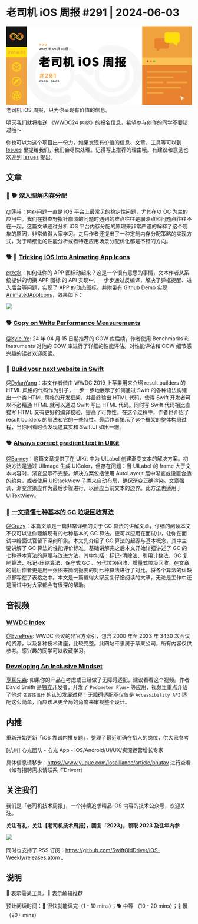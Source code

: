 # 老司机 iOS 周报 #291 | 2024-06-03

![ios-weekly](https://github.com/SwiftOldDriver/iOS-Weekly/blob/master/assets/weekly-header/291.jpg?raw=true)
老司机 iOS 周报，只为你呈现有价值的信息。

明天我们就将推送 《WWDC24 内参》的报名信息，希望参与创作的同学不要错过哦～

你也可以为这个项目出一份力，如果发现有价值的信息、文章、工具等可以到 [Issues](https://github.com/SwiftOldDriver/iOS-Weekly/issues) 里提给我们，我们会尽快处理。记得写上推荐的理由哦。有建议和意见也欢迎到 [Issues](https://github.com/SwiftOldDriver/iOS-Weekly/issues) 提出。

## 文章

### 🌟 🐕 [深入理解内存分配](http://djs66256.github.io/2018/04/04/2018-04-04-%E6%B7%B1%E5%85%A5%E7%90%86%E8%A7%A3%E5%86%85%E5%AD%98%E5%88%86%E9%85%8D/)

[@莲叔](https://github.com/aaaron7)：内存问题一直是 iOS 平台上最常见的稳定性问题，尤其在以 OC 为主的应用中。我们在排查野指针崩溃的问题时遇到的难点往往是崩溃点和问题点往往不在一起。这篇文章通过分析 iOS 平台内存分配的原理来非常严谨的解释了这个现象的原因，非常值得大家学习。之后作者还提出了一种定制内存分配策略的实现方式，对于精细化的性能分析或者特定应用场景分配优化都是不错的方向。

### 🐕 🌟 [Tricking iOS Into Animating App Icons](https://bryce.co/animated-app-icons/#the-problems)

[@水水](https://www.xuyanlan.com/categories/iOS/)：如何让你的 APP 图标动起来？这是一个很有意思的事情，文本作者从系统提供的切换 APP 图标 的 API 实现中，一步步通过反编译，解决了弹框提醒、进入后台等问题，实现了 APP 的动态图标。并附带有 Github Demo 实现 [AnimatedAppIcons](https://github.com/bryce-co/AnimatedAppIcons)，效果如下：

![](https://github.com/SwiftOldDriver/iOS-Weekly/assets/20059859/d89aceaf-cfd9-4a3b-ace6-c766682d664c)

### 🐕 [Copy on Write Performance Measurements](https://github.com/Swift-CowBox/Swift-CowBox-Sample)

[@Kyle-Ye](https://github.com/Kyle-Ye): 24 年 04 月 15 日期推荐的 COW 库后续，作者使用 Benchmarks 和 Instruments 对他的 COW 库进行了详细的性能评估。对性能评估和 COW 细节感兴趣的读者欢迎阅读。

### 🐢 [Build your next website in Swift](https://www.hackingwithswift.com/articles/266/build-your-next-website-in-swift)

[@DylanYang](https://github.com/Dylan19Yang)：本文作者借由 WWDC 2019 上苹果用来介绍 result builders 的 HTML 风格的代码作为引子，一步一步地展示了如何通过 Swift 的各种语法构建出一个类 HTML 风格的开发框架，并最终输出 HTML 代码，使得 Swift 开发者可以不必精通 HTML 就可以通过 Swift 写出 HTML 代码。同时写 Swift 代码相比直接写 HTML 又有更好的编译校验，提高了可靠性。在这个过程中，作者也介绍了 result builders 的用法和它的一些特性。最后作者揭示了这个框架的整体构思过程，当你回看时会发现这其实和 SwiftUI 如出一辙。

### 🐕 [Always correct gradient text in UIKit](https://nemecek.be/blog/143/always-correct-gradient-text-in-uikit)

[@Barney](https://github.com/BarneyZhaoooo)：这篇文章提供了在 UIKit 中为 UILabel 创建渐变文本的解决方案。初始方法是通过 UIImage 生成 UIColor，但存在问题：当 UILabel 的 frame 大于文本内容时，渐变显示不完整。解决方案包括使用 AutoLayout 居中渐变或设置合适的约束，或者使用 UIStackView 子类来自动布局，确保渐变正确渲染。文章强调，渐变渲染应作为最后步骤进行，以适应当前文本的边界。此方法也适用于 UITextView。

### 🐢 [一文搞懂七种基本的 GC 垃圾回收算法](https://mp.weixin.qq.com/s/RSWYSAzpvPJD056vZDQPig)

[@Crazy](https://github.com/jiyan135960)：本篇文章是一篇非常详细的关于 GC 算法的讲解文章，仔细的阅读本文不仅可以让你理解现有的七种基本的 GC 算法，更可以应用在面试中，让你在面试中给面试官留下深刻印象。本文先介绍了 GC 算法的起源与基本概念，其中主要讲解了 GC 算法的性能评价标准。基础讲解完之后本文开始详细讲述了 GC 的七种基本算法的原理与改进方法，其中包括：标记-清除法、引用计数法、GC 复制算法、标记-压缩算法、保守式 GC 、分代垃圾回收、增量式垃圾回收。在文章的最后作者更是用一张图来简明扼要的对七种算法进行了对比，将各个算法的优缺点都写在了表格之中。本文是一篇值得大家反复仔细阅读的文章，无论是工作中还是面试中对大家都会有很深的帮助。

## 音视频

### [WWDC Index](https://nonstrict.eu/wwdcindex/)

[@EyreFree](https://github.com/EyreFree): WWDC 会议的非官方索引，包含 2000 年至 2023 年 3430 次会议的资源，以及各种技术讲座，比较完整。此网站不隶属于苹果公司，所有内容仅供参考。感兴趣的同学可以收藏学习。

### [Developing An Inclusive Mindset](https://david-smith.org/blog/2024/04/22/new-post/)

[享耳先森](https://github.com/iblacksun): 如果你的产品在考虑或已经做了无障碍适配，建议看看这个视频。作者 David Smith 是独立开发者，开发了 `Pedometer Plus+` 等应用，视频里重点介绍了他对 ` 包容性设计 ` 的认知发展过程：无障碍适配不仅仅是 `Accessibility API` 适配这么简单，而应该从更全局的角度来审视整个设计。

## 内推

重新开始更新「iOS 靠谱内推专题」，整理了最近明确在招人的岗位，供大家参考

[杭州] 心光团队 - 心光 App - iOS/Android/UI/UX/资深运营增长专家

具体信息请移步：<https://www.yuque.com/iosalliance/article/bhutav> 进行查看（如有招聘需求请联系 iTDriverr）

## 关注我们

我们是「老司机技术周报」，一个持续追求精品 iOS 内容的技术公众号，欢迎关注。

**关注有礼，关注【老司机技术周报】，回复「2023」，领取 2023 及往年内参**

![](https://github.com/SwiftOldDriver/iOS-Weekly/blob/master/assets/qrcode_for_wechat.jpg?raw=true)

同时也支持了 RSS 订阅：<https://github.com/SwiftOldDriver/iOS-Weekly/releases.atom> 。

## 说明

🚧 表示需某工具，🌟 表示编辑推荐

预计阅读时间：🐎 很快就能读完（1 - 10 mins）；🐕 中等 （10 - 20 mins）；🐢 慢（20+ mins）
